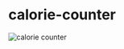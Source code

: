 # calorie-counter

![calorie counter](https://github.com/sarahdonaghue/calorie-counter/assets/61514525/f4f9ce9a-8f8f-4199-bf11-d183050af512)
